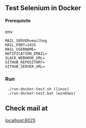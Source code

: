 ## Test Selenium in Docker


#### Prerequisite

env
```
MAIL_SERVER=mailhog
MAIL_PORT=1025
MAIL_USERNAME=
NOTIFICATION_EMAIL= 
SLACK_WEBHOOK_URL=
GITHUB_REPOSITORY= 
GITHUB_SERVER_URL=

```


### Run

```
 ./run-docker-test.sh (linux)
 ./run-docker-test.bat (windows)
```

## Check mail at
[localhost:8025](localhost:8025)

